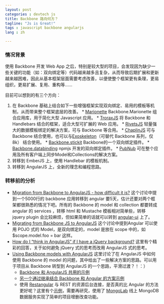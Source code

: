 ```yaml
---
layout: post
categories : devtech js
title: Backbone 路向何方？
tagline: "Js is Great!"
tags : javascript backbone angularjs
lang : zh

---
```


### 情况背景

使用 Backbone 开发 Web App 之后，特别是较大型的项目，会发现因为缺少一些关键的功能（如：双向绑定等）代码越来越多且复杂，从而导致后期扩展和更新越来越困难，因此从基本框架层面需要考虑改善，以便使整个框架更有条理，更易组织，更易扩展、复用、重构等……

目前可以想到的有三个方向：

  1. 在 Backbone 基础上结合如下一些增强框架实现双向绑定、易用的模板等机制，从而带来整个框架底层的改善。
    * [Marionette](http://marionettejs.com) Backbone.Marionette 组合应用库，用于简化大型 Javascript 应用。
    * [TroraxJS](http://thoraxjs.org/) 将 Backbone 和 Handlebars 结合的框架，适合大型可扩展的 Web 应用。
    * [RivetsJS](http://www.rivetsjs.com/) 轻量强大的数据模板绑定的解决方案，可与 Backbone 等合用。
    * [ChaplinJS](http://chaplinjs.org/) 可与 Backbone 结合使用，也可以与[Exoskeleton](http://exosjs.com/)（可替代 Backbone 系列，仅 8k） 结合使用。
    * [Backbone.stickit](http://nytimes.github.io/backbone.stickit/) Backbone的一个双向绑定插件。
    * [Backbone.databinding](https://www.npmjs.org/package/backbone.databinding) npmjs 开发的双向绑定插件。
    * [PubNub](http://www.pubnub.com/) 可在整个应用及所有客户端上同步Model和Collections的解决方案。
  2. 转移到 EmberJS 上，使用 Handlebar 的模板机制。
  3. 转移到 AngularJS 上，全新的理念和编程思路。

### 转移前的分析

* [Migration from Backbone to AngularJS - how difficult it is?](http://stackoverflow.com/questions/16039966/migration-from-backbone-to-angularjs-how-difficult-it-is) 这个讨论中提到一个5000行的 backbone 应用转移到 angular 要5天，估计还要对两个框架都很熟悉的情况下吧。所有的 Backbone 的 model 和 collection 都要转成 angular 的 services ，转移 html 和 Mustache 模板相对简单些，转移 jquery plugin 会比较麻烦，但如果简单的话就可以转到 [angular-ui](http://angular-ui.github.io/) 上了。
* [Migrating from Backbone JS to AngularJS](http://stackoverflow.com/questions/14875731/migrating-from-backbone-js-to-angularjs) 这个讨论中提到Angular 可以使用 POJO 式的 Model，是双向绑定的，model 是放在 scope 中的，如 $scope.model.foo = bar 这样。
* [How do I “think in AngularJS” if I have a jQuery background?](http://stackoverflow.com/questions/14994391/how-do-i-think-in-angularjs-if-i-have-a-jquery-background) 这里有个精彩的回答，关于如何避免 jQuery 式的思考而改用 AngularJS 式的思考。
* [Using Backbone models with AngularJS](http://stackoverflow.com/questions/16895758/using-backbone-models-with-angularjs) 这里讨论了在 AngularJS 中如何使用 Backbone 的 model 的问题，其中给出了一些解决方案的思路。可以用于项目从 Backbone 转型到 AngularJS 的一个思路，平滑过渡？！：）
  * [Backbone 和 AngularJS 共用的示例](http://jsbin.com/ivumuz/2/edit)
  * [另一个通过继承结合 Backbone 和 Angular 的方案示例](http://jsfiddle.net/HszLj/)
  * 使用 [Restangular](https://github.com/mgonto/restangular) 与 REST 的资源后台连接，是否真的比 Angular 的方法更好呢？这里有个[示例](http://jsfiddle.net/HszLj/)，需要再研究，使用了 [MongoLab](https://mongolab.com) 线上 MongoDB 数据服务实现了简单的项目增删改查功能。
